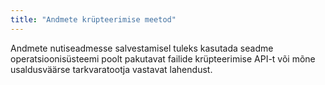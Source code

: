 ```yaml
---
title: "Andmete krüpteerimise meetod"
---
```

Andmete nutiseadmesse salvestamisel tuleks kasutada seadme operatsioonisüsteemi
poolt pakutavat failide krüpteerimise API-t või mõne usaldusväärse
tarkvaratootja vastavat lahendust.
